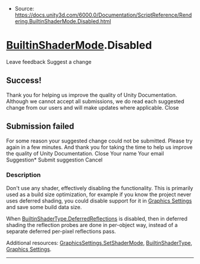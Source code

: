 * Source: https://docs.unity3d.com/6000.0/Documentation/ScriptReference/Rendering.BuiltinShaderMode.Disabled.html

#  [BuiltinShaderMode](https://docs.unity3d.com/6000.0/Documentation/ScriptReference/Rendering.BuiltinShaderMode.html).Disabled
Leave feedback
Suggest a change
## Success!
Thank you for helping us improve the quality of Unity Documentation. Although we cannot accept all submissions, we do read each suggested change from our users and will make updates where applicable.
Close
## Submission failed
For some reason your suggested change could not be submitted. Please <a>try again</a> in a few minutes. And thank you for taking the time to help us improve the quality of Unity Documentation.
Close
Your name Your email Suggestion* Submit suggestion
Cancel
### Description
Don't use any shader, effectively disabling the functionality.
This is primarily used as a build size optimization, for example if you know the project never uses deferred shading, you could disable support for it in [Graphics Settings](https://docs.unity3d.com/6000.0/Documentation/Manual/class-GraphicsSettings.html) and save some build data size.  
  
When [BuiltinShaderType.DeferredReflections](https://docs.unity3d.com/6000.0/Documentation/ScriptReference/Rendering.BuiltinShaderType.DeferredReflections.html) is disabled, then in deferred shading the reflection probes are done in per-object way, instead of a separate deferred per-pixel reflections pass.  
  
Additional resources: [GraphicsSettings.SetShaderMode](https://docs.unity3d.com/6000.0/Documentation/ScriptReference/Rendering.GraphicsSettings.SetShaderMode.html), [BuiltinShaderType](https://docs.unity3d.com/6000.0/Documentation/ScriptReference/Rendering.BuiltinShaderType.html), [Graphics Settings](https://docs.unity3d.com/6000.0/Documentation/Manual/class-GraphicsSettings.html).
* * *
